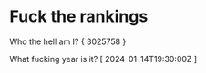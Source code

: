 # Fuck the rankings

Who the hell am I?
{ 3025758 }

What fucking year is it?
[ 2024-01-14T19:30:00Z ]
